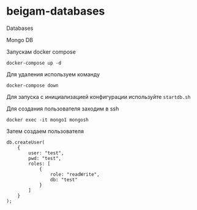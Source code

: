 # beigam-databases
Databases

Mongo DB

Запускам docker compose
```agsl
docker-compose up -d
```

Для удаления используем команду
```agsl
docker-compose down
```

Для запуска с инициализацией конфигурации используйте 
`startdb.sh`

Для создания пользователя заходим в ssh
```
docker exec -it mongo1 mongosh
```

Затем создаем пользователя
```agsl
db.createUser(
    {
        user: "test",
        pwd: "test",
        roles: [
            {
                role: "readWrite",
                db: "test"
            }
        ]
    }
);
```